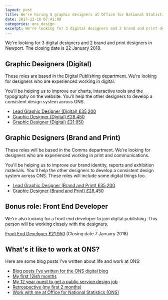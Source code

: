 ```yaml
---
layout: post  
title: We're hiring 5 graphic designers at Office for National Statistics (ONS)
date: 2017-12-16 07:41:00  
categories: ons design
excerpt: We're looking for 3 digital designers and 2 brand and print designers in Newport.
---
```


We're looking for 3 digital designers and 2 brand and print designers in Newport. The closing date is 22 January 2018.

## Graphic Designers (Digital)

These roles are based in the Digital Publishing department. We're looking for designers who are experienced working in digital.

You'll be helping us to improve our charts, interactive tools and the typography on the website. You'll help the other designers to develop a consistent design system across ONS.

- [Lead Graphic Designer (Digital) £35,200](https://www.civilservicejobs.service.gov.uk/csr/jobs.cgi?jcode=1563104)
- [Graphic Designer (Digital) £28,450](https://www.civilservicejobs.service.gov.uk/csr/jobs.cgi?jcode=1563087)
- [Graphic Designer (Digital) £21,950](https://www.civilservicejobs.service.gov.uk/csr/jobs.cgi?jcode=1563101)

## Graphic Designers (Brand and Print)

These roles will be based in the Comms department. We're looking for designers who are experienced working in print and communications.

You'll be helping us to improve our brand identity, reports and exhibition materials. You'll help the other designers to develop a consistent design system across ONS. These roles will include some digital things too.

- [Lead Graphic Designer (Brand and Print) £35,200](https://www.civilservicejobs.service.gov.uk/csr/jobs.cgi?jcode=1563120 )
- [Graphic Designer (Brand and Print) £28,450](https://www.civilservicejobs.service.gov.uk/csr/jobs.cgi?jcode=1563118)

## Bonus role: Front End Developer

We're also looking for a front end developer to join digital publishing. This person will be working closely with the designers.

[Front End Developer £21,950](https://www.civilservicejobs.service.gov.uk/csr/jobs.cgi?jcode=1564122) (Closing date 7 January 2018)

## What's it like to work at ONS?

Here are some blog posts I've written about life and work at ONS:

- [Blog posts I've written for the ONS digital blog](https://digitalblog.ons.gov.uk/author/benjy/)
- [My first 12ish months](http://www.benjystanton.co.uk/blog/my-first-12ish-months/)
- [My 12 year quest to get a public service design job](http://www.benjystanton.co.uk/blog/my-12-year-quest/)
- [Retrospective (my first 2 months)](http://www.benjystanton.co.uk/blog/retrospective-my-first-2-months/)
- [Work with me at Office for National Statistics (ONS)](http://www.benjystanton.co.uk/blog/work-with-me-at-office-for-national-statistics-ons/)
